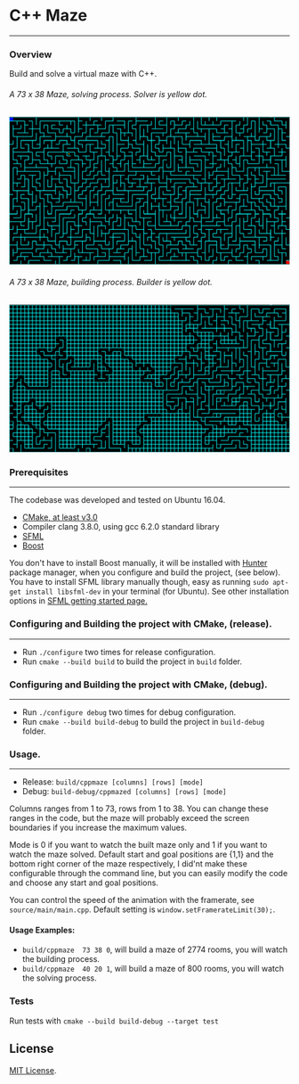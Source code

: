 
# C++ Maze
---

### Overview
Build and solve a virtual maze with C++.


<!-- | Service | System | Compiler | Status | -->
<!-- | ------- | ------ | -------- | -----: | -->
<!-- |  [Travis-CI](https://travis-ci.org/drumaddict/cpp-maze) | Ubuntu 14.04 | GCC 4.8, Clang 3.5 | [![Build Status](https://travis-ci.org/drumaddict/cpp-maze.svg?branch=master)](https://travis-ci.org/drumaddict/cpp-maze) | -->
<!-- |  [Travis-CI](https://travis-ci.org/drumaddict/cpp-maze) | macOS | AppleClang 7.3 | [![Build Status](https://travis-ci.org/drumaddict/cpp-maze.svg?branch=master)](https://travis-ci.org/drumaddict/cpp-maze) | -->
<!-- |  [Coverity](https://scan.coverity.com/projects/drumaddict-cpp-maze) | Ubuntu 14.04 | GCC 4.8, Clang 3.5 | [![Coverity Build Status](https://scan.coverity.com/projects/13445/badge.svg)](https://scan.coverity.com/projects/drumaddict-cpp-maze) | -->
<!-- |  [CodeCov](https://codecov.io/gh/drumaddict/cpp-maze) |   |  | [![Test Coverage](https://codecov.io/gh/drumaddict/cpp-maze/branch/master/graph/badge.svg)](https://codecov.io/gh/drumaddict/cpp-maze) | -->
<!-- |  [Codedocs](https://codedocs.xyz/drumaddict/cpp-maze/) |    |   | [![Documentation](https://codedocs.xyz/drumaddict/cpp-maze.svg)](https://codedocs.xyz/drumaddict/cpp-maze/) | -->


###### A 73 x 38 Maze, solving process. Solver is yellow dot.
![screenshot](https://github.com/drumaddict/cpp-maze/blob/master/screenshots/cppmaze1.png)

###### A 73 x 38 Maze, building process. Builder is yellow dot.
![screenshot](https://github.com/drumaddict/cpp-maze/blob/master/screenshots/cppmaze2.png)


### Prerequisites
---
The codebase was developed and tested on Ubuntu 16.04.

* [CMake, at least v3.0](https://cmake.org/)
*  Compiler clang 3.8.0, using gcc 6.2.0  standard library
* [SFML]( https://www.sfml-dev.org/index.php)
* [Boost](http://www.boost.org/)

You don't have to install Boost manually, it will be installed with [Hunter](https://github.com/ruslo/hunter) package manager,
when you configure and build the project, (see below).
You have to install SFML library manually though, easy as running `sudo apt-get install libsfml-dev` in your terminal
(for Ubuntu). See other installation options in [SFML getting started page.](https://www.sfml-dev.org/tutorials/2.4/start-linux.php)

### Configuring and Building the project with CMake, (release).
---
* Run `./configure` two times for release configuration.
* Run `cmake --build build` to build the project in `build` folder.
### Configuring and Building the project with CMake, (debug).
---
* Run `./configure debug` two times for debug configuration.
* Run `cmake --build build-debug` to build the project in `build-debug` folder.

### Usage.
---
* Release: `build/cppmaze [columns] [rows] [mode]`
* Debug: `build-debug/cppmazed [columns] [rows] [mode]`

Columns ranges from 1 to 73, rows from 1 to 38.
You can change these ranges in the code, but the maze will probably exceed the
screen boundaries if you increase the maximum values.

Mode is 0 if you want to watch the built maze only and 1 if you want to watch the
maze solved.
Default start and goal positions are {1,1} and the bottom right corner of the maze respectively,
I did'nt make these configurable through the command line, but you can easily modify the code
and choose any start and goal positions.

You can control the speed of the animation with the framerate, see `source/main/main.cpp`.
Default setting is  `window.setFramerateLimit(30);`.

#### Usage Examples:
* `build/cppmaze  73 38 0`, will build  a maze of 2774 rooms, you will watch the building process.
* `build/cppmaze  40 20 1`, will build  a maze of 800 rooms, you will watch the solving process.

### Tests
Run tests with `cmake --build build-debug --target test`


## License
 [MIT License](http://opensource.org/licenses/MIT).

